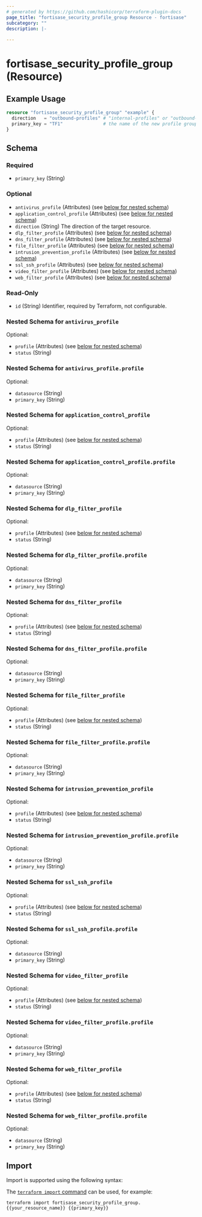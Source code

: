 ```yaml
---
# generated by https://github.com/hashicorp/terraform-plugin-docs
page_title: "fortisase_security_profile_group Resource - fortisase"
subcategory: ""
description: |-
  
---
```


# fortisase_security_profile_group (Resource)



## Example Usage

```terraform
resource "fortisase_security_profile_group" "example" {
  direction   = "outbound-profiles" # "internal-profiles" or "outbound-profiles"
  primary_key = "TF1"               # the name of the new profile group
}
```

<!-- schema generated by tfplugindocs -->
## Schema

### Required

- `primary_key` (String)

### Optional

- `antivirus_profile` (Attributes) (see [below for nested schema](#nestedatt--antivirus_profile))
- `application_control_profile` (Attributes) (see [below for nested schema](#nestedatt--application_control_profile))
- `direction` (String) The direction of the target resource.
- `dlp_filter_profile` (Attributes) (see [below for nested schema](#nestedatt--dlp_filter_profile))
- `dns_filter_profile` (Attributes) (see [below for nested schema](#nestedatt--dns_filter_profile))
- `file_filter_profile` (Attributes) (see [below for nested schema](#nestedatt--file_filter_profile))
- `intrusion_prevention_profile` (Attributes) (see [below for nested schema](#nestedatt--intrusion_prevention_profile))
- `ssl_ssh_profile` (Attributes) (see [below for nested schema](#nestedatt--ssl_ssh_profile))
- `video_filter_profile` (Attributes) (see [below for nested schema](#nestedatt--video_filter_profile))
- `web_filter_profile` (Attributes) (see [below for nested schema](#nestedatt--web_filter_profile))

### Read-Only

- `id` (String) Identifier, required by Terraform, not configurable.

<a id="nestedatt--antivirus_profile"></a>
### Nested Schema for `antivirus_profile`

Optional:

- `profile` (Attributes) (see [below for nested schema](#nestedatt--antivirus_profile--profile))
- `status` (String)

<a id="nestedatt--antivirus_profile--profile"></a>
### Nested Schema for `antivirus_profile.profile`

Optional:

- `datasource` (String)
- `primary_key` (String)



<a id="nestedatt--application_control_profile"></a>
### Nested Schema for `application_control_profile`

Optional:

- `profile` (Attributes) (see [below for nested schema](#nestedatt--application_control_profile--profile))
- `status` (String)

<a id="nestedatt--application_control_profile--profile"></a>
### Nested Schema for `application_control_profile.profile`

Optional:

- `datasource` (String)
- `primary_key` (String)



<a id="nestedatt--dlp_filter_profile"></a>
### Nested Schema for `dlp_filter_profile`

Optional:

- `profile` (Attributes) (see [below for nested schema](#nestedatt--dlp_filter_profile--profile))
- `status` (String)

<a id="nestedatt--dlp_filter_profile--profile"></a>
### Nested Schema for `dlp_filter_profile.profile`

Optional:

- `datasource` (String)
- `primary_key` (String)



<a id="nestedatt--dns_filter_profile"></a>
### Nested Schema for `dns_filter_profile`

Optional:

- `profile` (Attributes) (see [below for nested schema](#nestedatt--dns_filter_profile--profile))
- `status` (String)

<a id="nestedatt--dns_filter_profile--profile"></a>
### Nested Schema for `dns_filter_profile.profile`

Optional:

- `datasource` (String)
- `primary_key` (String)



<a id="nestedatt--file_filter_profile"></a>
### Nested Schema for `file_filter_profile`

Optional:

- `profile` (Attributes) (see [below for nested schema](#nestedatt--file_filter_profile--profile))
- `status` (String)

<a id="nestedatt--file_filter_profile--profile"></a>
### Nested Schema for `file_filter_profile.profile`

Optional:

- `datasource` (String)
- `primary_key` (String)



<a id="nestedatt--intrusion_prevention_profile"></a>
### Nested Schema for `intrusion_prevention_profile`

Optional:

- `profile` (Attributes) (see [below for nested schema](#nestedatt--intrusion_prevention_profile--profile))
- `status` (String)

<a id="nestedatt--intrusion_prevention_profile--profile"></a>
### Nested Schema for `intrusion_prevention_profile.profile`

Optional:

- `datasource` (String)
- `primary_key` (String)



<a id="nestedatt--ssl_ssh_profile"></a>
### Nested Schema for `ssl_ssh_profile`

Optional:

- `profile` (Attributes) (see [below for nested schema](#nestedatt--ssl_ssh_profile--profile))
- `status` (String)

<a id="nestedatt--ssl_ssh_profile--profile"></a>
### Nested Schema for `ssl_ssh_profile.profile`

Optional:

- `datasource` (String)
- `primary_key` (String)



<a id="nestedatt--video_filter_profile"></a>
### Nested Schema for `video_filter_profile`

Optional:

- `profile` (Attributes) (see [below for nested schema](#nestedatt--video_filter_profile--profile))
- `status` (String)

<a id="nestedatt--video_filter_profile--profile"></a>
### Nested Schema for `video_filter_profile.profile`

Optional:

- `datasource` (String)
- `primary_key` (String)



<a id="nestedatt--web_filter_profile"></a>
### Nested Schema for `web_filter_profile`

Optional:

- `profile` (Attributes) (see [below for nested schema](#nestedatt--web_filter_profile--profile))
- `status` (String)

<a id="nestedatt--web_filter_profile--profile"></a>
### Nested Schema for `web_filter_profile.profile`

Optional:

- `datasource` (String)
- `primary_key` (String)

## Import

Import is supported using the following syntax:

The [`terraform import` command](https://developer.hashicorp.com/terraform/cli/commands/import) can be used, for example:

```shell
terraform import fortisase_security_profile_group.{{your_resource_name}} {{primary_key}}
```
